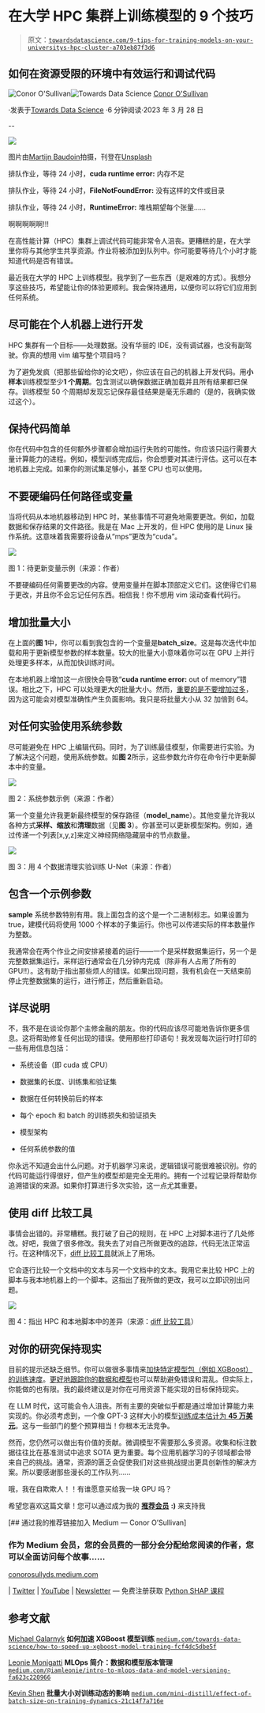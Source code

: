 # 在大学 HPC 集群上训练模型的 9 个技巧

> 原文：[`towardsdatascience.com/9-tips-for-training-models-on-your-universitys-hpc-cluster-a703eb87f3d6`](https://towardsdatascience.com/9-tips-for-training-models-on-your-universitys-hpc-cluster-a703eb87f3d6)

## 如何在资源受限的环境中有效运行和调试代码

[](https://conorosullyds.medium.com/?source=post_page-----a703eb87f3d6--------------------------------)![Conor O'Sullivan](https://conorosullyds.medium.com/?source=post_page-----a703eb87f3d6--------------------------------)[](https://towardsdatascience.com/?source=post_page-----a703eb87f3d6--------------------------------)![Towards Data Science](https://towardsdatascience.com/?source=post_page-----a703eb87f3d6--------------------------------) [Conor O'Sullivan](https://conorosullyds.medium.com/?source=post_page-----a703eb87f3d6--------------------------------)

·发表于[Towards Data Science](https://towardsdatascience.com/?source=post_page-----a703eb87f3d6--------------------------------) ·6 分钟阅读·2023 年 3 月 28 日

--

![](img/c5fc4bc25739d8d8186821bd8e9d602a.png)

图片由[Martijn Baudoin](https://unsplash.com/ja/@martijnbaudoin?utm_source=medium&utm_medium=referral)拍摄，刊登在[Unsplash](https://unsplash.com/?utm_source=medium&utm_medium=referral)

排队作业，等待 24 小时，**cuda runtime error:** 内存不足

排队作业，等待 24 小时，**FileNotFoundError:** 没有这样的文件或目录

排队作业，等待 24 小时，**RuntimeError:** 堆栈期望每个张量……

啊啊啊啊啊!!!

在高性能计算（HPC）集群上调试代码可能非常令人沮丧。更糟糕的是，在大学里你将与其他学生共享资源。作业将被添加到队列中。你可能要等待几个小时才能知道代码是否有错误。

最近我在大学的 HPC 上训练模型。我学到了一些东西（是艰难的方式）。我想分享这些技巧，希望能让你的体验更顺利。我会保持通用，以便你可以将它们应用到任何系统。

## 尽可能在个人机器上进行开发

HPC 集群有一个目标——处理数据。没有华丽的 IDE，没有调试器，也没有副驾驶。你真的想用 vim 编写整个项目吗？

为了避免发疯（把那些留给你的论文吧），你应该在自己的机器上开发代码。用**小样本**训练模型至少**1 个周期**。包含测试以确保数据正确加载并且所有结果都已保存。训练模型 50 个周期却发现忘记保存最佳结果是毫无乐趣的（是的，我确实做过这个）。

## 保持代码简单

你在代码中包含的任何额外步骤都会增加运行失败的可能性。你应该只运行需要大量计算能力的进程。例如，模型训练完成后，你会想要对其进行评估。这可以在本地机器上完成。如果你的测试集足够小，甚至 CPU 也可以使用。

## 不要硬编码任何路径或变量

当将代码从本地机器移动到 HPC 时，某些事情不可避免地需要更改。例如，加载数据和保存结果的文件路径。我是在 Mac 上开发的，但 HPC 使用的是 Linux 操作系统。这意味着我需要将设备从“mps”更改为“cuda”。

![](img/049220951feba249272f10d2004a4fe4.png)

图 1：待更新变量示例（来源：作者）

不要硬编码任何需要更改的内容。使用变量并在脚本顶部定义它们。这使得它们易于更改，并且你不会忘记任何东西。相信我！你不想用 vim 滚动查看代码行。

## 增加批量大小

在上面的**图 1**中，你可以看到我包含的一个变量是**batch_size**。这是每次迭代中加载和用于更新模型参数的样本数量。较大的批量大小意味着你可以在 GPU 上并行处理更多样本，从而加快训练时间。

在本地机器上增加这一点很快会导致“**cuda runtime error:** out of memory”错误。相比之下，HPC 可以处理更大的批量大小。然而，[重要的是不要增加过多](https://medium.com/mini-distill/effect-of-batch-size-on-training-dynamics-21c14f7a716e)，因为这可能会对模型准确性产生负面影响。我只是将批量大小从 32 加倍到 64。

## 对任何实验使用系统参数

尽可能避免在 HPC 上编辑代码。同时，为了训练最佳模型，你需要进行实验。为了解决这个问题，使用系统参数。如**图 2**所示，这些参数允许你在命令行中更新脚本中的变量。

![](img/69e87f0472b4305dd0f21d9519f6409b.png)

图 2：系统参数示例（来源：作者）

第一个变量允许我更新最终模型的保存路径（**model_nam**e）。其他变量允许我以各种方式**采样、缩放**和**清理**数据（见**图 3**）。你甚至可以更新模型架构。例如，通过传递一个列表[x,y,z]来定义神经网络隐藏层中的节点数量。

![](img/1739baee9a425eb964921541c87ec490.png)

图 3：用 4 个数据清理实验训练 U-Net（来源：作者）

## 包含一个示例参数

**sample** 系统参数特别有用。我上面包含的这个是一个二进制标志。如果设置为 true，建模代码将使用 1000 个样本的子集运行。你也可以传递实际的样本数量作为整数。

我通常会在两个作业之间安排紧接着的运行——一个是采样数据集运行，另一个是完整数据集运行。采样运行通常会在几分钟内完成（除非有人占用了所有的 GPU!!）。这有助于指出那些烦人的错误。如果出现问题，我有机会在一天结束前停止完整数据集的运行，进行修正，然后重新启动。

## 详尽说明

不，我不是在谈论你那个主修金融的朋友。你的代码应该尽可能地告诉你更多信息。这将帮助修复任何出现的错误。使用那些打印语句！我发现每次运行时打印的一些有用信息包括：

+   系统设备（即 cuda 或 CPU）

+   数据集的长度、训练集和验证集

+   数据在任何转换前后的样本

+   每个 epoch 和 batch 的训练损失和验证损失

+   模型架构

+   任何系统参数的值

你永远不知道会出什么问题。对于机器学习来说，逻辑错误可能很难被识别。你的代码可能运行得很好，但产生的模型却是完全无用的。拥有一个过程记录将帮助你追溯错误的来源。如果你打算进行多次实验，这一点尤其重要。

## 使用 diff 比较工具

事情会出错的。非常糟糕。我打破了自己的规则，在 HPC 上对脚本进行了几处修改。好吧，我做了很多修改。我失去了对自己所做更改的追踪，代码无法正常运行。在这种情况下，[diff 比较工具](https://www.diffchecker.com/text-compare/#editor)就派上了用场。

它会逐行比较一个文档中的文本与另一个文档中的文本。我用它来比较 HPC 上的脚本与我本地机器上的一个脚本。这指出了我所做的更改，我可以立即识别出问题。

![](img/dfd059907e9e9f6d1e4e3d24fee2d307.png)

图 4：指出 HPC 和本地脚本中的差异（来源：[diff 比较工具](https://www.diffchecker.com/text-compare/#editor)）

## 对你的研究保持现实

目前的提示还缺乏细节。你可以做很多事情来[加快特定模型包（例如 XGBoost）的训练速度](https://medium.com/towards-data-science/how-to-speed-up-xgboost-model-training-fcf4dc5dbe5f)。[更好地跟踪你的数据和模型](https://medium.com/@iamleonie/intro-to-mlops-data-and-model-versioning-fa623c220966)也可以帮助避免错误和混乱。但实际上，你能做的也有限。我的最终建议是对你在可用资源下能实现的目标保持现实。

在 LLM 时代，这可能会令人沮丧。所有主要的突破似乎都是通过增加计算能力来实现的。你必须考虑到，一个像 GPT-3 这样大小的模型[训练成本估计为 **45 万美元**](https://www.mosaicml.com/blog/gpt-3-quality-for-500k#)。这与一些部门的整个预算相当！你根本无法竞争。

然而，您仍然可以做出有价值的贡献。微调模型不需要那么多资源。收集和标注数据往往比在基准测试中追求 SOTA 更为重要。每个应用机器学习的子领域都会带来自己的挑战。通常，资源的匮乏会促使我们对这些挑战提出更具创新性的解决方案。所以要感谢那些漫长的工作队列……

哦，我在自欺欺人！！有谁愿意买给我一块 GPU 吗？

希望您喜欢这篇文章！您可以通过成为我的 [**推荐会员**](https://conorosullyds.medium.com/membership) **:)** 来支持我

[](https://conorosullyds.medium.com/membership?source=post_page-----a703eb87f3d6--------------------------------) [## 通过我的推荐链接加入 Medium — Conor O’Sullivan]

### 作为 Medium 会员，您的会员费的一部分会分配给您阅读的作者，您可以全面访问每个故事……

[conorosullyds.medium.com](https://conorosullyds.medium.com/membership?source=post_page-----a703eb87f3d6--------------------------------)

| [Twitter](https://twitter.com/conorosullyDS) | [YouTube](https://www.youtube.com/channel/UChsoWqJbEjBwrn00Zvghi4w) | [Newsletter](https://mailchi.mp/aa82a5ce1dc0/signup) — 免费注册获取 [Python SHAP 课程](https://adataodyssey.com/courses/shap-with-python/)

## 参考文献

[Michael Galarnyk](https://medium.com/u/c07aac64b6e1?source=post_page-----a703eb87f3d6--------------------------------) **如何加速 XGBoost 模型训练** [`medium.com/towards-data-science/how-to-speed-up-xgboost-model-training-fcf4dc5dbe5f`](https://medium.com/towards-data-science/how-to-speed-up-xgboost-model-training-fcf4dc5dbe5f)

[Leonie Monigatti](https://medium.com/u/3a38da70d8dc?source=post_page-----a703eb87f3d6--------------------------------) **MLOps 简介：数据和模型版本管理** [`medium.com/@iamleonie/intro-to-mlops-data-and-model-versioning-fa623c220966`](https://medium.com/@iamleonie/intro-to-mlops-data-and-model-versioning-fa623c220966)

[Kevin Shen](https://medium.com/u/c1ed18ad484c?source=post_page-----a703eb87f3d6--------------------------------) **批量大小对训练动态的影响** [`medium.com/mini-distill/effect-of-batch-size-on-training-dynamics-21c14f7a716e`](https://medium.com/mini-distill/effect-of-batch-size-on-training-dynamics-21c14f7a716e)

